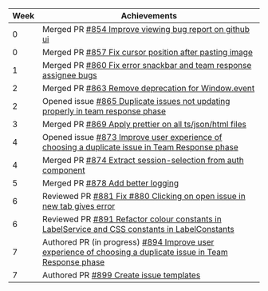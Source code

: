 | Week | Achievements |
| ---- | ------------ |
| 0 | Merged PR [#854 Improve viewing bug report on github ui](https://github.com/CATcher-org/CATcher/pull/854) |
| 0 | Merged PR [#857 Fix cursor position after pasting image](https://github.com/CATcher-org/CATcher/pull/857) |
| 1 | Merged PR [#860 Fix error snackbar and team response assignee bugs](https://github.com/CATcher-org/CATcher/pull/860) |
| 2 | Merged PR [#863 Remove deprecation for Window.event](https://github.com/CATcher-org/CATcher/pull/863) |
| 2 | Opened issue [#865 Duplicate issues not updating properly in team response phase](https://github.com/CATcher-org/CATcher/issues/865) |
| 3 | Merged PR [#869 Apply prettier on all ts/json/html files](https://github.com/CATcher-org/CATcher/pull/869) |
| 4 | Opened issue [#873 Improve user experience of choosing a duplicate issue in Team Response phase](https://github.com/CATcher-org/CATcher/issues/873) |
| 4 | Merged PR [#874 Extract session-selection from auth component](https://github.com/CATcher-org/CATcher/pull/874) |
| 5 | Merged PR [#878 Add better logging](https://github.com/CATcher-org/CATcher/pull/878) |
| 6 | Reviewed PR [#881 Fix #880 Clicking on open issue in new tab gives error](https://github.com/CATcher-org/CATcher/pull/881) |
| 6 | Reviewed PR [#891 Refactor colour constants in LabelService and CSS constants in LabelConstants](https://github.com/CATcher-org/CATcher/pull/891) |
| 7 | Authored PR (in progress) [#894 Improve user experience of choosing a duplicate issue in Team Response phase](https://github.com/CATcher-org/CATcher/pull/894) |
| 7 | Authored PR [#899 Create issue templates](https://github.com/CATcher-org/CATcher/pull/899) |
